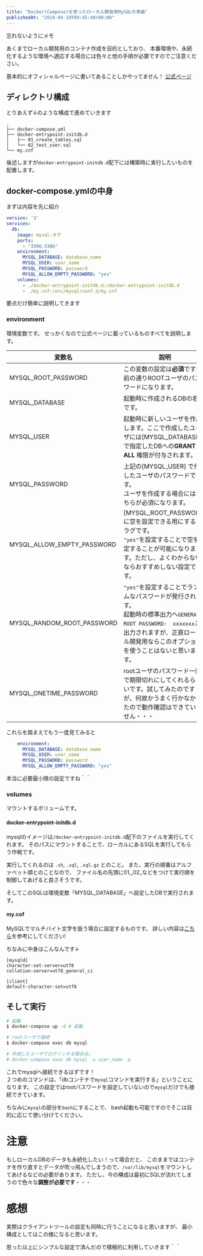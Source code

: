 ```yaml
---
title: "Docker(Compose)を使ったローカル開発用MySQLの準備"
publishedAt: "2018-09-10T09:45:48+09:00"
---
```


忘れないようにメモ

あくまでローカル開発用のコンテナ作成を目的としており、
本番環境や、永続化するような環境へ適応する場合には色々と他の手順が必要ですのでご注意ください。

基本的にオフィシャルページに書いてあることしかやってません！
[公式ページ](https://hub.docker.com/_/mysql/)

## ディレクトリ構成

とりあえず↓のような構成で進めていきます

```
.
├── docker-compose.yml
├── docker-entrypoint-initdb.d
│   ├── 01_create_tables.sql
│   └── 02_test_user.sql
└── my.cnf
```

後述しますが`docker-entrypoint-initdb.d`配下には構築時に実行したいものを配置します。

## docker-compose.ymlの中身
まずは内容を先に紹介

```yaml
version: '3'
services:
  db:
    image: mysql:タグ
    ports:
      - "3306:3306"
    environment:
      MYSQL_DATABASE: database_name
      MYSQL_USER: user_name
      MYSQL_PASSWORD: password
      MYSQL_ALLOW_EMPTY_PASSWORD: "yes"
    volumes:
      - ./docker-entrypoint-initdb.d:/docker-entrypoint-initdb.d
      - ./my.cnf:/etc/mysql/conf.d/my.cnf
```

要点だけ簡単に説明してきます

### environment
環境変数です。
せっかくなので公式ページに載っているものすべてを説明します。

|変数名|説明|
|---|---|
|MYSQL_ROOT_PASSWORD| この変数の設定は**必須**です!名前の通りROOTユーザのパスワードになります。 |
|MYSQL_DATABASE| 起動時に作成されるDBの名前です。|
|MYSQL_USER| 起動時に新しいユーザを作成します。ここで作成したユーザには[MYSQL_DATABASE] で指定したDBへの**GRANT ALL** 権限が付与されます。|
|MYSQL_PASSWORD|上記の[MYSQL_USER] で作成したユーザのパスワードです。<br>ユーザを作成する場合にはこちらが必須になります。|
|MYSQL_ALLOW_EMPTY_PASSWORD|[MYSQL_ROOT_PASSWORD] に空を設定できる用にするフラグです。<br>`"yes"`を設定することで空を設定することが可能になります。ただし、よくわからないならおすすめしない設定です。|
|MYSQL_RANDOM_ROOT_PASSWORD|`"yes"`を設定することでランダムなパスワードが発行されます。<br>起動時の標準出力へ`GENERATED ROOT PASSWORD:  xxxxxxx`と出力されますが、正直ローカル開発用ならこのオプションを使うことはないと思います。|
|MYSQL_ONETIME_PASSWORD|rootユーザのパスワード一度で期限切れにしてくれるらしいです。試してみたのですが、何故かうまく行かなかったので動作確認はできていません・・・ |

これらを踏まえてもう一度見てみると

```yaml
    environment:
      MYSQL_DATABASE: database_name
      MYSQL_USER: user_name
      MYSQL_PASSWORD: password
      MYSQL_ALLOW_EMPTY_PASSWORD: "yes"
```

本当に必要最小限の設定ですね＾＾

### volumes
マウントするボリュームです。  

#### docker-entrypoint-initdb.d
mysqlのイメージは`/docker-entrypoint-initdb.d`配下のファイルを実行してくれます。
そのパスにマウントすることで、ローカルにあるSQLを実行してもらう作戦です。

実行してくれるのは  `.sh`, `.sql`, `.sql.gz` とのこと。
また、実行の順番はアルファベット順とのことなので、
ファイル名の先頭に01_,02_などをつけて実行順を制御してあげると良さそうです。

そしてこのSQLは環境変数「MYSQL_DATABASE」へ設定したDBで実行されます。

#### my.cof
MySQLでマルチバイト文字を扱う場合に設定するものです。
詳しい内容は[こちら](https://qiita.com/luccafort/items/0553c589dcc6459746bc)を参考にしてください!

ちなみに中身はこんなんです↓

```
[mysqld]
character-set-server=utf8
collation-server=utf8_general_ci

[client]
default-character-set=utf8
```

## そして実行
```bash
# 起動
$ docker-compose up -d # 起動

# rootユーザで接続
$ docker-compose exec db mysql

# 作成したユーザでログインする場合は↓
# docker-compose exec db mysql -u user_name -p

```

これでmysqlへ接続できるはずです！  
２つめのコマンドは、「dbコンテナで`mysql`コマンドを実行する」ということになります。
この設定ではrootパスワードを設定していないので`mysql`だけでも接続できています。

ちなみに`mysql`の部分を`bash`にすることで、
bash起動も可能ですのでそこは目的に応じて使い分けてください。

# 注意
もしローカルDBのデータも永続化したい！って場合だと、
このままではコンテナを作り直すとデータが吹っ飛んでしまうので、`/var/lib/mysql`をマウントしてあげるなどの必要があります。
ただし、今の構成は最初にSQLが流れてしまうので色々な**調整が必要です**・・・

# 感想
実際はクライアントツールの設定も同時に行うことになると思いますが、
最小構成としてはこの様になると思います。

思った以上にシンプルな設定で済んだので積極的に利用していきます＾＾

